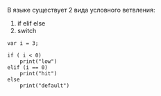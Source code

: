 В языке существует 2 вида условного ветвления:

1. if elif else
2. switch

```
var i = 3;

if ( i < 0)
    print("low")
elif (i == 0)
    print("hit")
else
    print("default")
```
